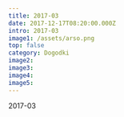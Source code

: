 ```yaml
---
title: 2017-03
date: 2017-12-17T08:20:00.000Z
intro: 2017-03
image1: /assets/arso.png
top: false
category: Dogodki
image2:
image3:
image4:
image5:
---
```


2017-03
